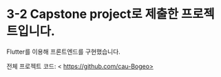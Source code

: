 # 3-2 Capstone project로 제출한 프로젝트입니다.
Flutter를 이용해 프론트엔드를 구현했습니다.

전체 프로젝트 코드: < https://github.com/cau-Bogeo>

